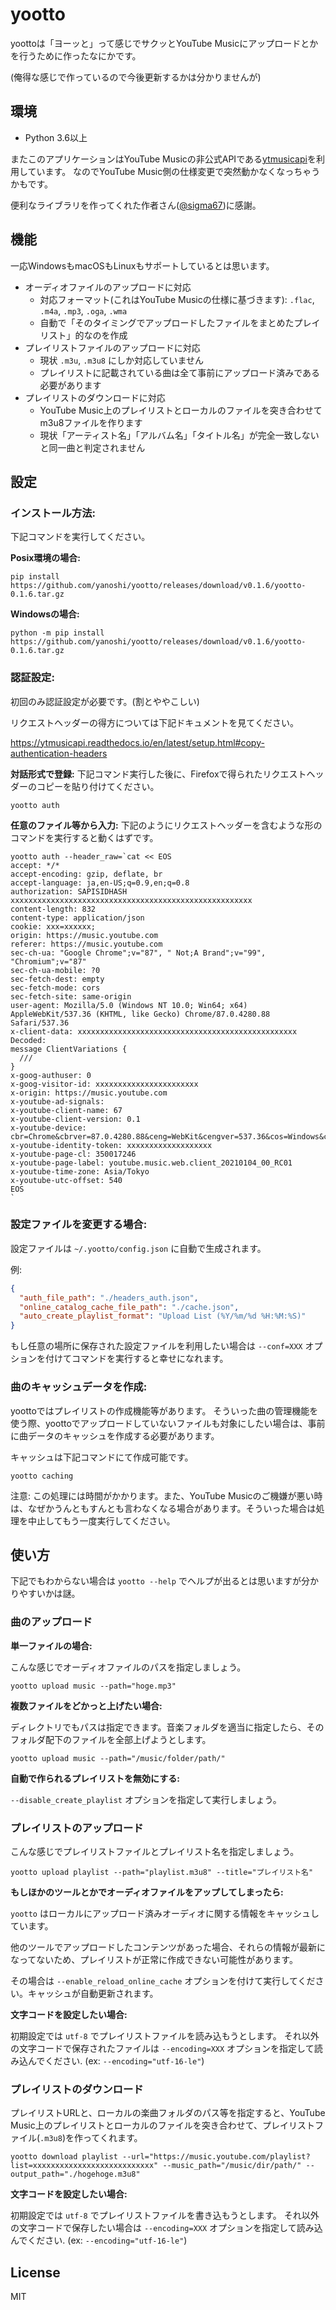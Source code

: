 # yootto

yoottoは「ヨーッと」って感じでサクッとYouTube Musicにアップロードとかを行うために作ったなにかです。

(俺得な感じで作っているので今後更新するかは分かりませんが)

## 環境

- Python 3.6以上

またこのアプリケーションはYouTube Musicの非公式APIである[ytmusicapi](https://github.com/sigma67/ytmusicapi)を利用しています。
なのでYouTube Music側の仕様変更で突然動かなくなっちゃうかもです。

便利なライブラリを作ってくれた作者さん([@sigma67](https://github.com/sigma67))に感謝。


## 機能

一応WindowsもmacOSもLinuxもサポートしているとは思います。

- オーディオファイルのアップロードに対応
  - 対応フォーマット(これはYouTube Musicの仕様に基づきます): `.flac`, `.m4a`, `.mp3`, `.oga`, `.wma`
  - 自動で「そのタイミングでアップロードしたファイルをまとめたプレイリスト」的なのを作成
- プレイリストファイルのアップロードに対応
  - 現状 `.m3u`, `.m3u8` にしか対応していません
  - プレイリストに記載されている曲は全て事前にアップロード済みである必要があります
- プレイリストのダウンロードに対応
  - YouTube Music上のプレイリストとローカルのファイルを突き合わせてm3u8ファイルを作ります
  - 現状「アーティスト名」「アルバム名」「タイトル名」が完全一致しないと同一曲と判定されません

## 設定

### インストール方法:

下記コマンドを実行してください。

**Posix環境の場合:**

```
pip install https://github.com/yanoshi/yootto/releases/download/v0.1.6/yootto-0.1.6.tar.gz
```

**Windowsの場合:**

```
python -m pip install https://github.com/yanoshi/yootto/releases/download/v0.1.6/yootto-0.1.6.tar.gz
```

### 認証設定:

初回のみ認証設定が必要です。(割とややこしい)

リクエストヘッダーの得方については下記ドキュメントを見てください。

https://ytmusicapi.readthedocs.io/en/latest/setup.html#copy-authentication-headers


**対話形式で登録:** 下記コマンド実行した後に、Firefoxで得られたリクエストヘッダーのコピーを貼り付けてください。

```
yootto auth
```

**任意のファイル等から入力:** 下記のようにリクエストヘッダーを含むような形のコマンドを実行すると動くはずです。

```
yootto auth --header_raw=`cat << EOS
accept: */*
accept-encoding: gzip, deflate, br
accept-language: ja,en-US;q=0.9,en;q=0.8
authorization: SAPISIDHASH xxxxxxxxxxxxxxxxxxxxxxxxxxxxxxxxxxxxxxxxxxxxxxxxxxxxxx
content-length: 832
content-type: application/json
cookie: xxx=xxxxxx;
origin: https://music.youtube.com
referer: https://music.youtube.com
sec-ch-ua: "Google Chrome";v="87", " Not;A Brand";v="99", "Chromium";v="87"
sec-ch-ua-mobile: ?0
sec-fetch-dest: empty
sec-fetch-mode: cors
sec-fetch-site: same-origin
user-agent: Mozilla/5.0 (Windows NT 10.0; Win64; x64) AppleWebKit/537.36 (KHTML, like Gecko) Chrome/87.0.4280.88 Safari/537.36
x-client-data: xxxxxxxxxxxxxxxxxxxxxxxxxxxxxxxxxxxxxxxxxxxxxxxxx
Decoded:
message ClientVariations {
  ///
}
x-goog-authuser: 0
x-goog-visitor-id: xxxxxxxxxxxxxxxxxxxxxxx
x-origin: https://music.youtube.com
x-youtube-ad-signals: 
x-youtube-client-name: 67
x-youtube-client-version: 0.1
x-youtube-device: cbr=Chrome&cbrver=87.0.4280.88&ceng=WebKit&cengver=537.36&cos=Windows&cosver=10.0&cplatform=DESKTOP
x-youtube-identity-token: xxxxxxxxxxxxxxxxxxx
x-youtube-page-cl: 350017246
x-youtube-page-label: youtube.music.web.client_20210104_00_RC01
x-youtube-time-zone: Asia/Tokyo
x-youtube-utc-offset: 540
EOS
`
```

### 設定ファイルを変更する場合:

設定ファイルは `~/.yootto/config.json` に自動で生成されます。

例: 

```json
{
  "auth_file_path": "./headers_auth.json",
  "online_catalog_cache_file_path": "./cache.json",
  "auto_create_playlist_format": "Upload List (%Y/%m/%d %H:%M:%S)"
}
```

もし任意の場所に保存された設定ファイルを利用したい場合は `--conf=XXX` オプションを付けてコマンドを実行すると幸せになれます。

### 曲のキャッシュデータを作成:

yoottoではプレイリストの作成機能等があります。
そういった曲の管理機能を使う際、yoottoでアップロードしていないファイルも対象にしたい場合は、事前に曲データのキャッシュを作成する必要があります。

キャッシュは下記コマンドにて作成可能です。

```
yootto caching
```

注意: この処理には時間がかかります。また、YouTube Musicのご機嫌が悪い時は、なぜかうんともすんとも言わなくなる場合があります。そういった場合は処理を中止してもう一度実行してください。




## 使い方

下記でもわからない場合は `yootto --help` でヘルプが出るとは思いますが分かりやすいかは謎。

### 曲のアップロード

**単一ファイルの場合:**

こんな感じでオーディオファイルのパスを指定しましょう。

```
yootto upload music --path="hoge.mp3"
```

**複数ファイルをどかっと上げたい場合:**

ディレクトリでもパスは指定できます。音楽フォルダを適当に指定したら、そのフォルダ配下のファイルを全部上げようとします。

```
yootto upload music --path="/music/folder/path/"
```

**自動で作られるプレイリストを無効にする:**

`--disable_create_playlist` オプションを指定して実行しましょう。


### プレイリストのアップロード

こんな感じでプレイリストファイルとプレイリスト名を指定しましょう。

```
yootto upload playlist --path="playlist.m3u8" --title="プレイリスト名"
```

**もしほかのツールとかでオーディオファイルをアップしてしまったら:**

`yootto` はローカルにアップロード済みオーディオに関する情報をキャッシュしています。

他のツールでアップロードしたコンテンツがあった場合、それらの情報が最新になってないため、プレイリストが正常に作成できない可能性があります。

その場合は `--enable_reload_online_cache` オプションを付けて実行してください。キャッシュが自動更新されます。

**文字コードを設定したい場合:**

初期設定では `utf-8` でプレイリストファイルを読み込もうとします。
それ以外の文字コードで保存されたファイルは `--encoding=XXX` オプションを指定して読み込んでください. (ex: `--encoding="utf-16-le"`)


### プレイリストのダウンロード

プレイリストURLと、ローカルの楽曲フォルダのパス等を指定すると、YouTube Music上のプレイリストとローカルのファイルを突き合わせて、プレイリストファイル(`.m3u8`)を作ってくれます。

```
yootto download playlist --url="https://music.youtube.com/playlist?list=xxxxxxxxxxxxxxxxxxxxxxxxxxx" --music_path="/music/dir/path/" --output_path="./hogehoge.m3u8"
```

**文字コードを設定したい場合:**

初期設定では `utf-8` でプレイリストファイルを書き込もうとします。
それ以外の文字コードで保存したい場合は `--encoding=XXX` オプションを指定して読み込んでください. (ex: `--encoding="utf-16-le"`)


## License

MIT

